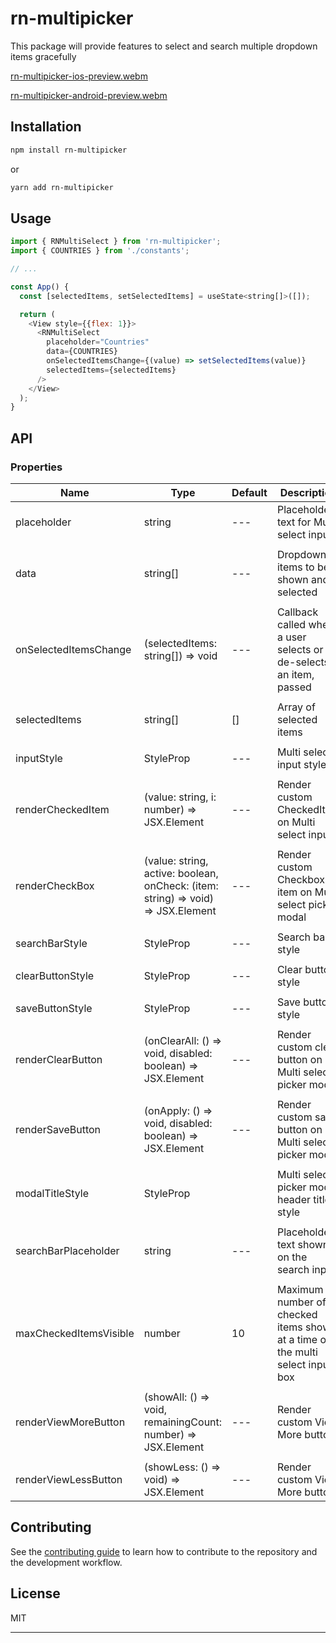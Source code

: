 # rn-multipicker

This package will provide features to select and search multiple dropdown items gracefully

[rn-multipicker-ios-preview.webm](https://github.com/rahull04/rn-multipicker/assets/59685264/c8a87f3f-d698-4a41-bd7d-45af71391330)

[rn-multipicker-android-preview.webm](https://github.com/rahull04/rn-multipicker/assets/59685264/c963034d-284c-4903-a477-e2a81a04cd84)



## Installation

```sh
npm install rn-multipicker
```

or

```sh
yarn add rn-multipicker
```

## Usage

```js
import { RNMultiSelect } from 'rn-multipicker';
import { COUNTRIES } from './constants';

// ...

const App() {
  const [selectedItems, setSelectedItems] = useState<string[]>([]);

  return (
    <View style={{flex: 1}}>
      <RNMultiSelect
        placeholder="Countries"
        data={COUNTRIES}
        onSelectedItemsChange={(value) => setSelectedItems(value)}
        selectedItems={selectedItems}
      />
    </View>
  );
}
```

## API

### Properties

| Name | Type | Default | Description |
|---|---|---|---|
| placeholder | string | --- | Placeholder text for Multi select input |
|   |   |   |   |
| data | string[] | --- | Dropdown items to be shown and selected |
|   |   |   |   |
| onSelectedItemsChange | (selectedItems: string[]) => void | --- | Callback called when a user selects or de-selects an item, passed |
|   |   |   |   |
| selectedItems | string[] | [] | Array of selected items |
|   |   |   |   |
| inputStyle | StyleProp<ViewStyle> | --- | Multi select input style |
|   |   |   |   |
| renderCheckedItem | (value: string, i: number) => JSX.Element | --- | Render custom CheckedItem on Multi select input |
|   |   |   |   |
| renderCheckBox | (value: string, active: boolean, onCheck: (item: string) => void) => JSX.Element | --- | Render custom Checkbox item on Multi select picker modal |
|   |   |   |   |
| searchBarStyle | StyleProp<TextStyle> | --- | Search bar style |
|   |   |   |   |
| clearButtonStyle | StyleProp<ViewStyle> | --- | Clear button style |
|   |   |   |   |
| saveButtonStyle | StyleProp<ViewStyle> | --- | Save button style |
|   |   |   |   |
| renderClearButton | (onClearAll: () => void, disabled: boolean) => JSX.Element | --- | Render custom clear button on Multi select picker modal |
|   |   |   |   |
| renderSaveButton | (onApply: () => void, disabled: boolean) => JSX.Element | --- | Render custom save button on Multi select picker modal |
|   |   |   |   |
| modalTitleStyle | StyleProp<TextStyle> |  | Multi select picker modal header title style |
|   |   |   |   |
| searchBarPlaceholder | string | --- | Placeholder text shown on the search input |
|   |   |   |   |
| maxCheckedItemsVisible | number | 10 | Maximum number of checked items shown at a time on the multi select input box |
|   |   |   |   |
| renderViewMoreButton | (showAll: () => void, remainingCount: number) => JSX.Element | --- | Render custom View More button |
|   |   |   |   |
| renderViewLessButton | (showLess: () => void) => JSX.Element | --- | Render custom View More button |


## Contributing

See the [contributing guide](CONTRIBUTING.md) to learn how to contribute to the repository and the development workflow.

## License

MIT

---
